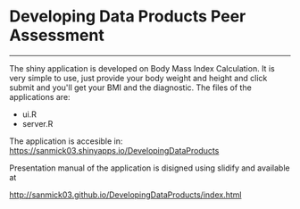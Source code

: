 # Developing Data Products Peer Assessment
-----

The shiny application is developed on Body Mass Index Calculation.
It is very simple to use, just provide your body weight and height and click submit and you'll get your BMI and the diagnostic.
The files of the applications are:
* ui.R
* server.R

The application is accesible in: https://sanmick03.shinyapps.io/DevelopingDataProducts

Presentation manual of the application is disigned using slidify and available at

http://sanmick03.github.io/DevelopingDataProducts/index.html